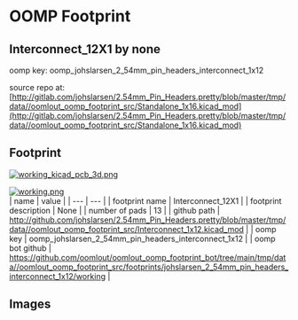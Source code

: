 # OOMP Footprint  
## Interconnect_12X1  by none  
  
oomp key: oomp_johslarsen_2_54mm_pin_headers_interconnect_1x12  
  
source repo at: [http://gitlab.com/johslarsen/2.54mm_Pin_Headers.pretty/blob/master/tmp/data//oomlout_oomp_footprint_src/Standalone_1x16.kicad_mod](http://gitlab.com/johslarsen/2.54mm_Pin_Headers.pretty/blob/master/tmp/data//oomlout_oomp_footprint_src/Standalone_1x16.kicad_mod)  
## Footprint  
  
[![working_kicad_pcb_3d.png](working_kicad_pcb_3d_600.png)](working_kicad_pcb_3d.png)  
  
[![working.png](working_600.png)](working.png)  
| name | value | 
| --- | --- | 
| footprint name | Interconnect_12X1 | 
| footprint description | None | 
| number of pads | 13 | 
| github path | http://github.com/johslarsen/2.54mm_Pin_Headers.pretty/blob/master/tmp/data//oomlout_oomp_footprint_src/Interconnect_1x12.kicad_mod | 
| oomp key | oomp_johslarsen_2_54mm_pin_headers_interconnect_1x12 | 
| oomp bot github | https://github.com/oomlout/oomlout_oomp_footprint_bot/tree/main/tmp/data//oomlout_oomp_footprint_src/footprints/johslarsen_2_54mm_pin_headers_interconnect_1x12/working | 
## Images  
